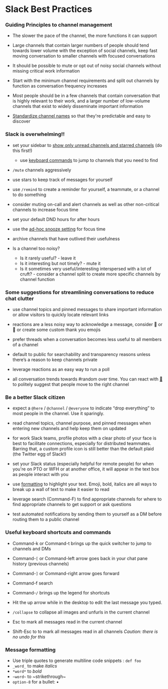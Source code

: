 # Slack Best Practices

### Guiding Principles to channel management

* The slower the pace of the channel, the more functions it can support

* Large channels that contain larger numbers of people should tend towards lower volume with the exception of social channels, 
keep fast moving conversation to smaller channels with focused conversations

* It should be possible to mute or opt out of noisy social channels without missing critical work information

* Start with the minimum channel requirements and split out channels by function as conversation frequency increases

* Most people should be in a few channels that contain conversation that is highly relevant to their work, and a larger number of low-volume channels that exist to widely disseminate important information

* [Standardize channel names](https://github.com/ronnieftw/slack-best-practices/blob/master/channel-names.md) so that they're predictable and easy to discover

### Slack is overwhelming!! 

* set your sidebar to [show only unread channels and starred channels](https://get.slack.help/hc/en-us/articles/212596808-Manage-your-sidebar-display#-hide-conversations-with-no-unread-activity) (do this first!)
  * use [keyboard commands](#useful-keyboard-shortcuts-and-commands)
 to jump to channels that you need to find

* `/mute` channels aggressively

* use stars to keep track of messages for yourself

* use `/remind` to create a reminder for yourself, a teammate, or a channel to do something

* consider muting on-call and alert channels as well as other non-critical channels to increase focus time

* set your default DND hours for after hours

* use the [ad-hoc snooze setting](https://get.slack.help/hc/en-us/articles/218551977-Reduce-noise-in-Slack#Do-Not-Disturb) for focus time

* archive channels that have outlived their usefulness

* Is a channel too noisy?
   * Is it rarely useful? - leave it
   * Is it interesting but not timely? - mute it
   * Is it sometimes very useful/interesting interspersed with a lot of cruft? - consider a channel split to create more specific channels by channel function


### Some suggestions for streamlining conversations to reduce chat clutter

* use channel topics and pinned messages to share important information or allow visitors to quickly locate relevant links

* reactions are a less noisy way to acknowledge a message, consider :pray: or :bow: or create some custom thank you emojis

* prefer threads when a conversation becomes less useful to all members of a channel 

* default to public for searchability and transparency reasons unless there’s a reason to keep channels private

* leverage reactions as an easy way to run a poll

* all conversation trends towards #random over time. You can react with [:raccoon:](https://qz.com/work/1230173/slack-has-a-solution-for-stopping-chats-the-polite-raccoon/) to politely suggest that people move to the right channel

### Be a better Slack citizen

* expect a `@here` / `@channel` / `@everyone` to indicate “drop everything” to most people in the channel. Use it sparingly. 

* read channel topics, channel purpose, and pinned messages when entering new channels and help keep them on updated 

* for work Slack teams, profile photos with a clear photo of your face is best to facilitate connections, especially for distributed teammates. Barring that, a custom profile icon is still better than the default plaid (the Twitter egg of Slack!)

* set your Slack status (especially helpful for remote people) for when you're on PTO or WFH or at another office, it will appear in the text box as people interact with you 

* use [formatting](#message-formatting) to highlight your text. Emoji, bold, italics are all ways to break up a wall of text to make it easier to read

* leverage search (Command-F) to find appropriate channels for where to find appropriate channels to get support or ask questions

* test automated notifications by sending them to yourself as a DM before routing them to a public channel


### Useful keyboard shortcuts and commands

* Command-k or Command-t brings up the quick switcher to jump to channels and DMs
* Command-`[`  or Command-left arrow goes back in your chat pane history (previous channels)
* Command-`]` or Command-right arrow goes forward 
* Command-f search 
* Command-`/`  brings up the legend for shortcuts

* Hit the up arrow while in the desktop to edit the last message you typed.

* `/collapse` to collapse all images and unfurls in the current channel

* Esc to mark all messages read in the current channel
* Shift-Esc to to mark all messages read  in all channels _Caution: there is no undo for this_

### Message formatting

* Use triple quotes to generate multiline code snippets : ```def foo```
* `_word_`  to make _italics_
* `*word*` to *bold*
* `~word~` to ~strikethrough~
* `option-8` for a bullet: •
